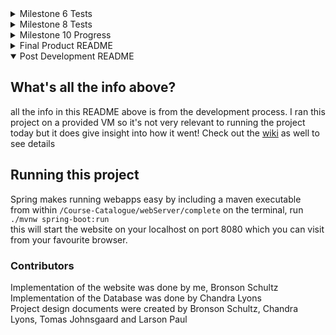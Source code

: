 <details>
<summary>Milestone 6 Tests</summary>
All tests assume files are in working directory and testing environment is within the VM (Milestone_6/ of the repository)  

Tests for sqlite3 database
  - to launch sqlite3 and query our database run the following commands from the command line:
```
sqlite3
.open UofSPlanner.db
SELECT * FROM Courses;
```
  - Any other query can be performed as well

Tests for JDK 11
  - to test the JDK is working:
```
    $ javac HelloWorld.java
    $ java HelloWorld
```
    - there is already a .class file in the directory, but a new one can be created if you want to test the compilation works


Tests for Java Spring Boot

  - Spring had to be installed for each user, as permission was denied to install it in usr/local/bin. And also we were unable to access the marker's profile to install for that user as well.
  - So if spring does not work within the marker profile, install it with these lines:
```
    $ curl -s "https://get.sdkman.io" | bash  
    $ source "$HOME/.sdkman/bin/sdkman-init.sh"  
    $ sdk install springboot  
```
  - when installing spring boot we did not realize that it would also use a tomcat server, so tomcat may be installed twice independently. To show that spring is working:
```
    $ spring run app.groovy
```
  - Spring by default runs actively in the terminal unlike tomcat which ran in the background, so in order to view the output either run spring in the background or open a new terminal tab and run:
```
    $ curl localhost:8080
```
  - Also by default spring will start it's server on the same port as tomcat, so make sure to stop the tomcat server first before launching this one




Tests For JDBC
  - Navigate to "connect" directory first
  - Run the following command to select the "CourseCode" column from the "Courses" table:

    $ java -cp .:.sqlite-jdbc-3.30.1.jar net.sqlitetest.TestQuery

  - Currently not working, but connection to database is fine

</details>

<details>
<summary>Milestone 8 Tests</summary>

 ## Website tests

we don't have access to the marker's profile so there may be some setup required
first.
Hopefully maven is installed for the marker profile, test it with  
`mvn -version`

if it isn't:
`sudo apt-get install maven`

after that installs, spring boot should be on the system already:
(assuming your working from your home directory)
```
cd 370project
git fetch
git checkout alpha
git pull
```
This will get you up to date with our repository
```
cd webServer/complete
mvn spring-boot:run
```
This will launch the server on port 8081, it can be view in the browser at:
`http://10.81.40.175:8081/`
as long as your on a Usask machine or using the VPN

On the website you can navigate through the basic pages of our website.
I have created some stubs for any information that requires data from the
backend. Please refer to our storyboards for some of the functionality!

 ## Database tests


```
cd 370project/webServer/complete/src/main/query
(or from wherever you are to the end directory)
sqlite3
.open UofSPlanner.db
.tables
Courses             Degrees             TestFavouriteList
CreditConflicts     Prerequisites       Users
DegreeRequirements  TestCompletedList   test

.read db_upkeep/counCheck.sql
Should return:
360, number of distinct rows in Courses table
330, number of distinct rows in DegreeRequirements table
121, number of distinct rows in Credit Conflicts table
Should have 4 undergraduate degrees for computer science listedS
```

- Prerequisistes table is being reworked

 ## JDBC Tests
 again, working from you home directory
 ```
 cd 370project/webServer/complete/src/main/query
 ```
 there you can find a .txt file with a sample query fo the database
 running it:
 ```
 java -classpath sqlite-jdbc-3.8.11.2.jar db_query/src/db_query/CoursesQuery.java
 ```
 results in every single CMPT course being printed to the console from JDBC

 ## What User Stories did we implement?
 - As Alan Admin, I need a database to hold all of the classes and programs,
 so that the information is accessible for the rest of the application.
 - As Alan Admin, I want to be able to add and remove classes to and from the
 database, so that the catalogue of classes is up to date.

 ## What User stories are partially complete?
 - As Newman I want to see a list of first year CMPT courses so I know what
courses to take this years.
 - As Newman I want to see info about CMPT courses so I know what
the course will cover.
 -As Ember I’d like my favourited classes to show they are on that list when
looking at the course description. (star icon?)

**Right now these user stories have front end stubs, we will be working on
the communication of data to and from the back end**


</details>

<details>
<summary>Milestone 10 Progress</summary>

## To view our product progress on the vm:
Once logged in, make sure to clone our project into a directory of your choice.
using
```
git clone https://git.cs.usask.ca/tmg935/370project.git
```
you will need to provide your gitlab credentials.

once you have cloned our product, you should switch over to the beta branch
and make sure your working copy is up to date
```
cd 370project
git fetch
git checkout beta
```
now, to launch the server, we just need to use maven and spring boot
```
cd webServer/complete/
mvn spring-boot:run
```

if maven and spring are not already installed on your profile then the above
command should install them correctly (tested on clean user account in the VM)

after that the server will be running, so open up your web browser and head to
```
http://10.81.40.175:8081/home
```
(you need to be working on a UofS machine or connected to their VPN in order
to access it)


</details>

<details>
<summary>Final Product README</summary>

This is a course catalogue website created for CMPT 370: software engineering,
at the University of Saskatchewan in the winter term of 2020.

The goal of this project was to go through each step of the development process
Check out the [wiki](https://github.com/BronsonSchultz/Course-Catalogue/wiki) for development detais

## Database documentation
Look [here](Development_Process/DB_README.pdf) and [here](Development_Process/UofSPlannerDB_Documentation.pdf)

## To 
Once logged in, make sure to clone our project into a directory of your choice.
using
```
git clone https://git.cs.usask.ca/tmg935/370project.git
```
you will need to provide your gitlab credentials.

once you have cloned our product, you should switch over to the beta branch
and make sure your working copy is up to date
```
cd 370project
git fetch
git pull
```
now, to launch the server, we just need to use maven and spring boot
```
cd webServer/complete/
mvn spring-boot:run
```

if maven and spring are not already installed on your profile then the above
command should install them correctly (**tested on clean user account in the VM**)

after that the server will be running, so open up your web browser and head to
```
http://10.81.40.175:8081/home
```
(you need to be working on a UofS machine or connected to their VPN in order
to access it)

(there was a known permissions issue with the marker account, if that is still
the case please use the user account or dev5)

**Please refer to the product demo in a couple days to see a walkthrough of the website's features**

## Project Component Tests
By running the server, we verify all of the necessary pieces of the project
work together. However, if you would like to test each component on its own,
do the following:

I assume here that these commands are run in order one after another!

Tests for sqlite3 database
  - to launch sqlite3 and query our database run the following commands from the command line:
```
cd webServer/complete/
sqlite3
.open UofSPlanner.db
SELECT * FROM Courses;
```
  - Any other query can be performed as well

Tests for JDK 11
  - to test the JDK is working:
```
cd ../../Milestone_6
javac HelloWorld.java
java HelloWorld
```
    - there is already a .class file in the directory, but a new one can be created if you want to test the compilation works

Tests for Java Spring Boot

  - when installing spring boot we did not realize that it would also use a tomcat server, so tomcat may be installed twice independently. To show that spring is working:
```
spring run app.groovy
```
  - Spring by default runs actively in the terminal, so in order to view the output either run spring in the background or open a new terminal tab and run:
```
curl localhost:8080
```    

</details>

<details open>
<summary>Post Development README</summary>
  
## What's all the info above?
 all the info in this README above is from the development process. I ran this project on a provided VM so it's not very relevant to running the project today but it does give insight into how it went! Check out the [wiki](https://github.com/BronsonSchultz/Course-Catalogue/wiki) as well to see details 
  
## Running this project  
Spring makes running webapps easy by including a maven executable  
  from within `/Course-Catalogue/webServer/complete` on the terminal, run  
  `./mvnw spring-boot:run`  
  this will start the website on your localhost on port 8080 which you can visit from your favourite browser.
  
  
    
    
  
### Contributors  
Implementation of the website was done by me, Bronson Schultz  
Implementation of the Database was done by Chandra Lyons  
Project design documents were created by Bronson Schultz, Chandra Lyons, Tomas Johnsgaard and Larson Paul  
</details>
